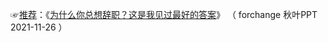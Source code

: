☞<a href="https://github.com/inchoong/go/tree/master/ppt/风变人生设计" target="_blank" class="S_txt1">推荐</a>：《<a href="https://mp.weixin.qq.com/s/s_LfFPdsqrHpaxIhvVso7Q" target="_blank" class="S_txt1">为什么你总想辞职？这是我见过最好的答案</a>》
（ forchange 秋叶PPT 2021-11-26 ）
